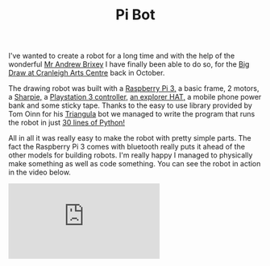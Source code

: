 ﻿---
layout: post
title:  Pi Bot
---


I've wanted to create a robot for a long time and with the help of the wonderful <a href="https://mobile.twitter.com/beyond_scratch">Mr Andrew Brixey</a> 
I have finally been able to do so, for the <a href="http://www.thebigdraw.org/venue/Cranleigh_Arts_Centre/1407">Big Draw at Cranleigh Arts Centre</a> back in October.

The drawing robot was built with a <a href="https://www.raspberrypi.org/products/raspberry-pi-3-model-b/">Raspberry Pi 3,</a> 
a basic frame, 2 motors, a <a href="http://www.sharpie.com/en-GB">Sharpie,</a> a <a href="https://en.wikipedia.org/wiki/DualShock#DualShock_3">Playstation 3 controller,</a> 
<a href="https://shop.pimoroni.com/products/explorer-hat">an explorer HAT,</a> 
a mobile phone power bank and some sticky tape. 
Thanks to the easy to use library provided by Tom Oinn for his <a href="https://pythonhosted.org/triangula/">Triangula</a> 
bot we managed to write the program that runs the robot in just <a href="https://gist.github.com/edwinj85/e1f1c5cd0117b0180143770a42cb7f53">30 lines of Python!</a>

All in all it was really easy to make the robot with pretty simple parts. The fact the Raspberry Pi 3 comes with bluetooth really puts it ahead of the other models for building robots. I'm really happy I managed to physically make something as well as code something. You can see the robot in action in the video below.

<div class="video-container">
<iframe src="https://www.youtube.com/embed/cpl1-8JK58o" frameborder="0" allowfullscreen></iframe>
</div>
    

